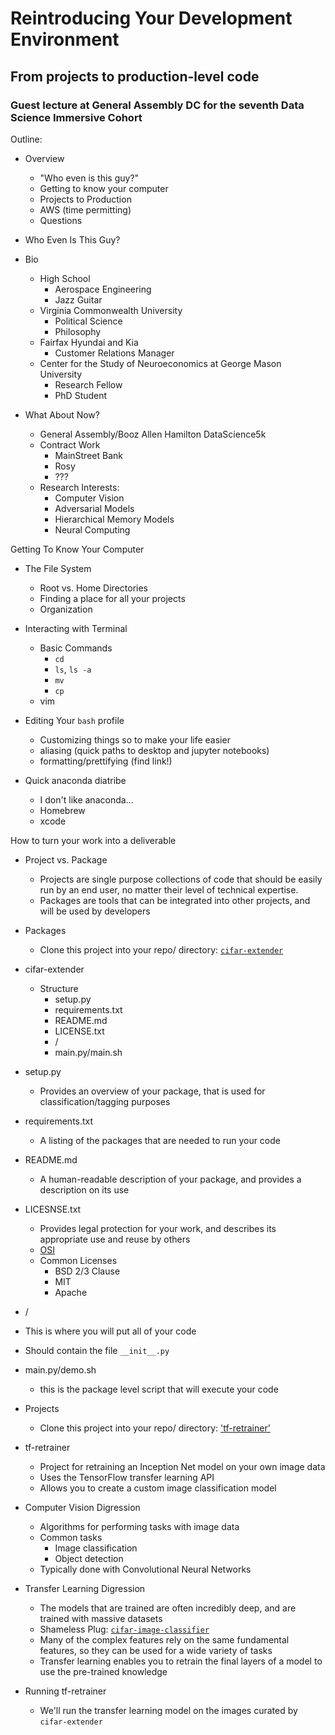 # Reintroducing Your Development Environment
## From projects to production-level code

### Guest lecture at General Assembly DC for the seventh Data Science Immersive Cohort

Outline:

- Overview
    - "Who even is this guy?"
    - Getting to know your computer
    - Projects to Production
    - AWS (time permitting)
    - Questions


- Who Even Is This Guy?

- Bio
    - High School
        - Aerospace Engineering
        - Jazz Guitar
    - Virginia Commonwealth University
        - Political Science
        - Philosophy
    - Fairfax Hyundai and Kia
        - Customer Relations Manager
    - Center for the Study of Neuroeconomics at George Mason University
        - Research Fellow
        - PhD Student

- What About Now?
    - General Assembly/Booz Allen Hamilton DataScience5k
    - Contract Work
        - MainStreet Bank
        - Rosy
        - ???
    - Research Interests:
        - Computer Vision
        - Adversarial Models
        - Hierarchical Memory Models
        - Neural Computing

Getting To Know Your Computer

- The File System
    - Root vs. Home Directories
    - Finding a place for all your projects
    - Organization

- Interacting with Terminal
    - Basic Commands
        - `cd`
        - `ls`, `ls -a`
        - `mv`
        - `cp`
    - vim

- Editing Your `bash` profile
    - Customizing things so to make your life easier
    - aliasing (quick paths to desktop and jupyter notebooks)
    - formatting/prettifying (find link!)

- Quick anaconda diatribe
    - I don't like anaconda...
    - Homebrew
    - xcode


How to turn your work into a deliverable

- Project vs. Package
    - Projects are single purpose collections of code that should be easily run by an end user, no matter their level of technical expertise.
    - Packages are tools that can be integrated into other projects, and will be used by developers

- Packages
    - Clone this project into your repo/ directory: [`cifar-extender`](https://www.github.com/messiest/cifar-extender)

- cifar-extender
    - Structure
        - setup.py
        - requirements.txt
        - README.md
        - LICENSE.txt
        - <your-package>/
        - main.py/main.sh

 - setup.py
   - Provides an overview of your package, that is used for classification/tagging purposes

- requirements.txt
    - A listing of the packages that are needed to run your code

 - README.md
    - A human-readable description of your package, and provides a description on its use

 - LICESNSE.txt
    - Provides legal protection for your work, and describes its appropriate use and reuse by others
    - [OSI](https://opensource.org/)
    - Common Licenses
        - BSD 2/3 Clause
        - MIT
        - Apache

- <your-package>/
 - This is where you will put all of your code
 - Should contain the file `__init__.py`

 - main.py/demo.sh
    - this is the package level script that will execute your code

- Projects
    - Clone this project into your repo/ directory: ['tf-retrainer'](https://www.github.com/messiest/tf-retrainer)

- tf-retrainer
    - Project for retraining an Inception Net model on your own image data
    - Uses the TensorFlow transfer learning API
    - Allows you to create a custom image classification model

- Computer Vision Digression
    - Algorithms for performing tasks with image data
    - Common tasks
        - Image classification
        - Object detection
    - Typically done with Convolutional Neural Networks

- Transfer Learning Digression
    - The models that are trained are often incredibly deep, and are trained with massive datasets
    - Shameless Plug: [`cifar-image-classifier`](http://www.github.com/messiest/cifar-image-classifier)
    - Many of the complex features rely on the same fundamental features, so they can be used for a wide variety of tasks
    - Transfer learning enables you to retrain the final layers of a model to use the pre-trained knowledge

- Running tf-retrainer
    - We'll run the transfer learning model on the images curated by `cifar-extender`
